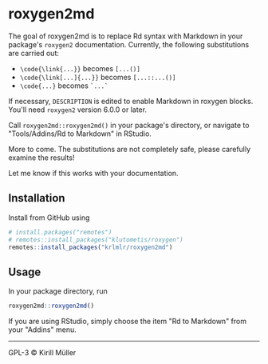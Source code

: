 # roxygen2md

The goal of roxygen2md is to replace Rd syntax with Markdown
in your package's `roxygen2` documentation.
Currently, the following substitutions are carried out:

- `\code{\link{...}}` becomes `[...()]`
- `\code{\link[...]{...}}` becomes `[...::...()]`
- `\code{...}` becomes `` `...` ``

If necessary, `DESCRIPTION` is edited to enable Markdown in roxygen blocks.
You'll need `roxygen2` version 6.0.0 or later.

Call `roxygen2md::roxygen2md()` in your package's directory, or navigate to "Tools/Addins/Rd to Markdown" in RStudio.

More to come. The substitutions are not completely safe,
please carefully examine the results!

Let me know if this works with your documentation.


## Installation

Install from GitHub using

```r
# install.packages("remotes")
# remotes::install_packages("klutometis/roxygen")
remotes::install_packages("krlmlr/roxygen2md")
```


## Usage

In your package directory, run

```r
roxygen2md::roxygen2md()
```

If you are using RStudio, simply choose the item "Rd to Markdown" from your "Addins" menu.

-----

GPL-3 © Kirill Müller
